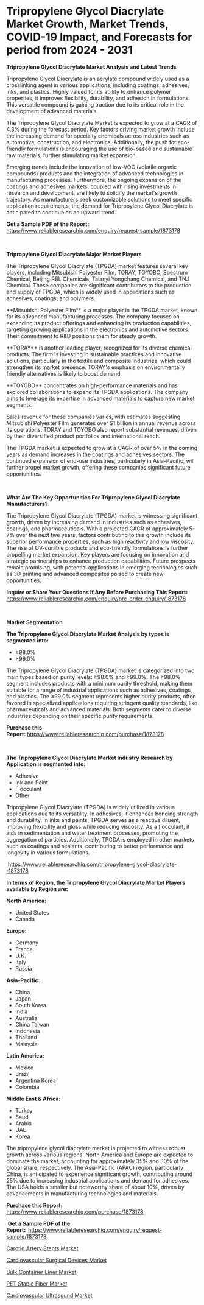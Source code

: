 <p><h1>Tripropylene Glycol Diacrylate Market Growth, Market Trends, COVID-19 Impact, and Forecasts for period from 2024 - 2031</h1></p><p><strong>Tripropylene Glycol Diacrylate Market Analysis and Latest Trends</strong></p>
<p><p>Tripropylene Glycol Diacrylate is an acrylate compound widely used as a crosslinking agent in various applications, including coatings, adhesives, inks, and plastics. Highly valued for its ability to enhance polymer properties, it improves flexibility, durability, and adhesion in formulations. This versatile compound is gaining traction due to its critical role in the development of advanced materials.</p><p>The Tripropylene Glycol Diacrylate Market is expected to grow at a CAGR of 4.3% during the forecast period. Key factors driving market growth include the increasing demand for specialty chemicals across industries such as automotive, construction, and electronics. Additionally, the push for eco-friendly formulations is encouraging the use of bio-based and sustainable raw materials, further stimulating market expansion. </p><p>Emerging trends include the innovation of low-VOC (volatile organic compounds) products and the integration of advanced technologies in manufacturing processes. Furthermore, the ongoing expansion of the coatings and adhesives markets, coupled with rising investments in research and development, are likely to solidify the market's growth trajectory. As manufacturers seek customizable solutions to meet specific application requirements, the demand for Tripropylene Glycol Diacrylate is anticipated to continue on an upward trend.</p></p>
<p><strong>Get a Sample PDF of the Report:&nbsp;</strong> <a href="https://www.reliableresearchiq.com/enquiry/request-sample/1873178?utm_campaign=1137&utm_medium=2&utm_source=Github&utm_content=ia&utm_term=07112024&utm_id=tripropylene-glycol-diacrylate">https://www.reliableresearchiq.com/enquiry/request-sample/1873178</a></p>
<p>&nbsp;</p>
<p><strong>Tripropylene Glycol Diacrylate Major Market Players</strong></p>
<p><p>The Tripropylene Glycol Diacrylate (TPGDA) market features several key players, including Mitsubishi Polyester Film, TORAY, TOYOBO, Spectrum Chemical, Beijing RBL Chemicals, Taianyi Yongchang Chemical, and TNJ Chemical. These companies are significant contributors to the production and supply of TPGDA, which is widely used in applications such as adhesives, coatings, and polymers.</p><p>**Mitsubishi Polyester Film** is a major player in the TPGDA market, known for its advanced manufacturing processes. The company focuses on expanding its product offerings and enhancing its production capabilities, targeting growing applications in the electronics and automotive sectors. Their commitment to R&D positions them for steady growth.</p><p>**TORAY** is another leading player, recognized for its diverse chemical products. The firm is investing in sustainable practices and innovative solutions, particularly in the textile and composite industries, which could strengthen its market presence. TORAY's emphasis on environmentally friendly alternatives is likely to boost demand.</p><p>**TOYOBO** concentrates on high-performance materials and has explored collaborations to expand its TPGDA applications. The company aims to leverage its expertise in advanced materials to capture new market segments.</p><p>Sales revenue for these companies varies, with estimates suggesting Mitsubishi Polyester Film generates over $1 billion in annual revenue across its operations. TORAY and TOYOBO also report substantial revenues, driven by their diversified product portfolios and international reach.</p><p>The TPGDA market is expected to grow at a CAGR of over 5% in the coming years as demand increases in the coatings and adhesives sectors. The continued expansion of end-use industries, particularly in Asia-Pacific, will further propel market growth, offering these companies significant future opportunities.</p></p>
<p>&nbsp;</p>
<p><strong>What Are The Key Opportunities For Tripropylene Glycol Diacrylate Manufacturers?</strong></p>
<p><p>The Tripropylene Glycol Diacrylate (TPGDA) market is witnessing significant growth, driven by increasing demand in industries such as adhesives, coatings, and pharmaceuticals. With a projected CAGR of approximately 5-7% over the next five years, factors contributing to this growth include its superior performance properties, such as high reactivity and low viscosity. The rise of UV-curable products and eco-friendly formulations is further propelling market expansion. Key players are focusing on innovation and strategic partnerships to enhance production capabilities. Future prospects remain promising, with potential applications in emerging technologies such as 3D printing and advanced composites poised to create new opportunities.</p></p>
<p><strong>Inquire or Share Your Questions If Any Before Purchasing This Report:</strong> <a href="https://www.reliableresearchiq.com/enquiry/pre-order-enquiry/1873178?utm_campaign=1137&utm_medium=2&utm_source=Github&utm_content=ia&utm_term=07112024&utm_id=tripropylene-glycol-diacrylate">https://www.reliableresearchiq.com/enquiry/pre-order-enquiry/1873178</a></p>
<p>&nbsp;</p>
<p><strong>Market Segmentation</strong></p>
<p><strong>The Tripropylene Glycol Diacrylate Market Analysis by types is segmented into:</strong></p>
<p><ul><li>≥98.0%</li><li>≥99.0%</li></ul></p>
<p><p>The Tripropylene Glycol Diacrylate (TPGDA) market is categorized into two main types based on purity levels: ≥98.0% and ≥99.0%. The ≥98.0% segment includes products with a minimum purity threshold, making them suitable for a range of industrial applications such as adhesives, coatings, and plastics. The ≥99.0% segment represents higher purity products, often favored in specialized applications requiring stringent quality standards, like pharmaceuticals and advanced materials. Both segments cater to diverse industries depending on their specific purity requirements.</p></p>
<p><strong>Purchase this Report:&nbsp;</strong><a href="https://www.reliableresearchiq.com/purchase/1873178?utm_campaign=1137&utm_medium=2&utm_source=Github&utm_content=ia&utm_term=07112024&utm_id=tripropylene-glycol-diacrylate">https://www.reliableresearchiq.com/purchase/1873178</a></p>
<p>&nbsp;</p>
<p><strong>The Tripropylene Glycol Diacrylate Market Industry Research by Application is segmented into:</strong></p>
<p><ul><li>Adhesive</li><li>Ink and Paint</li><li>Flocculant</li><li>Other</li></ul></p>
<p><p>Tripropylene Glycol Diacrylate (TPGDA) is widely utilized in various applications due to its versatility. In adhesives, it enhances bonding strength and durability. In inks and paints, TPGDA serves as a reactive diluent, improving flexibility and gloss while reducing viscosity. As a flocculant, it aids in sedimentation and water treatment processes, promoting the aggregation of particles. Additionally, TPGDA is employed in other markets such as coatings and sealants, contributing to better performance and longevity in various formulations.</p></p>
<p><a href="https://www.reliableresearchiq.com/tripropylene-glycol-diacrylate-r1873178?utm_campaign=1137&utm_medium=2&utm_source=Github&utm_content=ia&utm_term=07112024&utm_id=tripropylene-glycol-diacrylate">&nbsp;https://www.reliableresearchiq.com/tripropylene-glycol-diacrylate-r1873178</a></p>
<p><strong>In terms of Region, the Tripropylene Glycol Diacrylate Market Players available by Region are:</strong></p>
<p>
    <p> <strong> North America: </strong>
        <ul>
            <li>United States</li>
            <li>Canada</li>
        </ul>
        </p> 
    <p> <strong> Europe: </strong>
        <ul>
            <li>Germany</li>
            <li>France</li>
            <li>U.K.</li>
            <li>Italy</li>
            <li>Russia</li>
        </ul>
        </p> 
    <p> <strong> Asia-Pacific: </strong>
        <ul>
            <li>China</li>
            <li>Japan</li>
            <li>South Korea</li>
            <li>India</li>
            <li>Australia</li>
            <li>China Taiwan</li>
            <li>Indonesia</li>
            <li>Thailand</li>
            <li>Malaysia</li>
        </ul>
        </p> 
    <p> <strong> Latin America: </strong>
        <ul>
            <li>Mexico</li>
            <li>Brazil</li>
            <li>Argentina Korea</li>
            <li>Colombia</li>
        </ul>
        </p> 
    <p> <strong> Middle East & Africa: </strong>
        <ul>
            <li>Turkey</li>
            <li>Saudi</li>
            <li>Arabia</li>
            <li>UAE</li>
            <li>Korea</li>
        </ul>
    </p>
    </p>
<p><p>The tripropylene glycol diacrylate market is projected to witness robust growth across various regions. North America and Europe are expected to dominate the market, accounting for approximately 35% and 30% of the global share, respectively. The Asia-Pacific (APAC) region, particularly China, is anticipated to experience significant growth, contributing around 25% due to increasing industrial applications and demand for adhesives. The USA holds a smaller but noteworthy share of about 10%, driven by advancements in manufacturing technologies and materials.</p></p>
<p><strong>Purchase this Report: </strong><a href="https://www.reliableresearchiq.com/purchase/1873178?utm_campaign=1137&utm_medium=2&utm_source=Github&utm_content=ia&utm_term=07112024&utm_id=tripropylene-glycol-diacrylate">https://www.reliableresearchiq.com/purchase/1873178</a></p>
<p>&nbsp;<strong>Get a Sample PDF of the Report:&nbsp;&nbsp;</strong><a href="https://www.reliableresearchiq.com/enquiry/request-sample/1873178?utm_campaign=1137&utm_medium=2&utm_source=Github&utm_content=ia&utm_term=07112024&utm_id=tripropylene-glycol-diacrylate">https://www.reliableresearchiq.com/enquiry/request-sample/1873178</a></p>
<p><strong></strong></p>
<p><p><a href="https://issuu.com/reportprime-2/docs/carotid-artery-stents-market-size-2_4fdb0a1bcc7f39?utm_campaign=1137&utm_medium=2&utm_source=Github&utm_content=ia&utm_term=07112024&utm_id=tripropylene-glycol-diacrylate">Carotid Artery Stents Market</a></p><p><a href="https://issuu.com/reportprime-2/docs/cardiovascular-surgical-devices-mar_7232a84be4b5ae?utm_campaign=1137&utm_medium=2&utm_source=Github&utm_content=ia&utm_term=07112024&utm_id=tripropylene-glycol-diacrylate">Cardiovascular Surgical Devices Market</a></p><p><a href="https://github.com/kyleetroxilbu/Market-Research-Report-List-1/blob/main/bulk-container-liner-market.md?utm_campaign=1137&utm_medium=2&utm_source=Github&utm_content=ia&utm_term=07112024&utm_id=tripropylene-glycol-diacrylate">Bulk Container Liner Market</a></p><p><a href="https://github.com/whitbyuhringenn/Market-Research-Report-List-1/blob/main/pet-staple-fiber-market.md?utm_campaign=1137&utm_medium=2&utm_source=Github&utm_content=ia&utm_term=07112024&utm_id=tripropylene-glycol-diacrylate">PET Staple Fiber Market</a></p><p><a href="https://issuu.com/reportprime-2/docs/cardiovascular-ultrasound-market-si_efddbf6d031098?utm_campaign=1137&utm_medium=2&utm_source=Github&utm_content=ia&utm_term=07112024&utm_id=tripropylene-glycol-diacrylate">Cardiovascular Ultrasound Market</a></p></p>